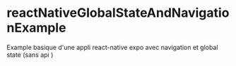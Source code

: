 # reactNativeGlobalStateAndNavigationExample
Example basique d'une appli react-native expo avec navigation et global state (sans api )
